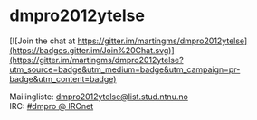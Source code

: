 dmpro2012ytelse
===============

[![Join the chat at https://gitter.im/martingms/dmpro2012ytelse](https://badges.gitter.im/Join%20Chat.svg)](https://gitter.im/martingms/dmpro2012ytelse?utm_source=badge&utm_medium=badge&utm_campaign=pr-badge&utm_content=badge)

Mailingliste: [dmpro2012ytelse@list.stud.ntnu.no](mailto:dmpro2012ytelse@list.stud.ntnu.no)  
IRC: [#dmpro @ IRCnet](irc://irc.ifi.uio.no/dmpro)